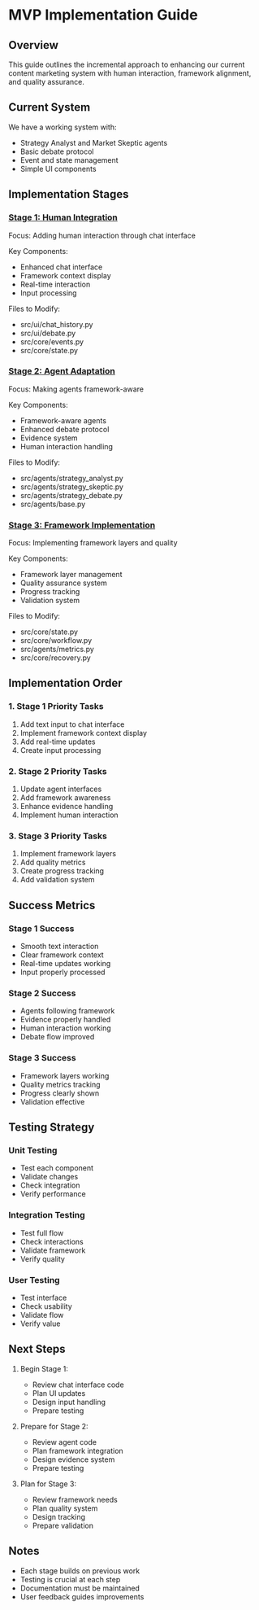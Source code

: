 # MVP Implementation Guide

## Overview
This guide outlines the incremental approach to enhancing our current content marketing system with human interaction, framework alignment, and quality assurance.

## Current System
We have a working system with:
- Strategy Analyst and Market Skeptic agents
- Basic debate protocol
- Event and state management
- Simple UI components

## Implementation Stages

### [Stage 1: Human Integration](./Stage1_Human_Integration.md)
Focus: Adding human interaction through chat interface

Key Components:
- Enhanced chat interface
- Framework context display
- Real-time interaction
- Input processing

Files to Modify:
- src/ui/chat_history.py
- src/ui/debate.py
- src/core/events.py
- src/core/state.py

### [Stage 2: Agent Adaptation](./Stage2_Agent_Adaptation.md)
Focus: Making agents framework-aware

Key Components:
- Framework-aware agents
- Enhanced debate protocol
- Evidence system
- Human interaction handling

Files to Modify:
- src/agents/strategy_analyst.py
- src/agents/strategy_skeptic.py
- src/agents/strategy_debate.py
- src/agents/base.py

### [Stage 3: Framework Implementation](./Stage3_Framework_Implementation.md)
Focus: Implementing framework layers and quality

Key Components:
- Framework layer management
- Quality assurance system
- Progress tracking
- Validation system

Files to Modify:
- src/core/state.py
- src/core/workflow.py
- src/agents/metrics.py
- src/core/recovery.py

## Implementation Order

### 1. Stage 1 Priority Tasks
1. Add text input to chat interface
2. Implement framework context display
3. Add real-time updates
4. Create input processing

### 2. Stage 2 Priority Tasks
1. Update agent interfaces
2. Add framework awareness
3. Enhance evidence handling
4. Implement human interaction

### 3. Stage 3 Priority Tasks
1. Implement framework layers
2. Add quality metrics
3. Create progress tracking
4. Add validation system

## Success Metrics

### Stage 1 Success
- Smooth text interaction
- Clear framework context
- Real-time updates working
- Input properly processed

### Stage 2 Success
- Agents following framework
- Evidence properly handled
- Human interaction working
- Debate flow improved

### Stage 3 Success
- Framework layers working
- Quality metrics tracking
- Progress clearly shown
- Validation effective

## Testing Strategy

### Unit Testing
- Test each component
- Validate changes
- Check integration
- Verify performance

### Integration Testing
- Test full flow
- Check interactions
- Validate framework
- Verify quality

### User Testing
- Test interface
- Check usability
- Validate flow
- Verify value

## Next Steps

1. Begin Stage 1:
   - Review chat interface code
   - Plan UI updates
   - Design input handling
   - Prepare testing

2. Prepare for Stage 2:
   - Review agent code
   - Plan framework integration
   - Design evidence system
   - Prepare testing

3. Plan for Stage 3:
   - Review framework needs
   - Plan quality system
   - Design tracking
   - Prepare validation

## Notes
- Each stage builds on previous work
- Testing is crucial at each step
- Documentation must be maintained
- User feedback guides improvements
